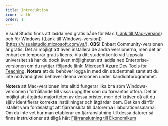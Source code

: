 ```yaml
---
title: Introduktion
icon: fa-th
order: 1
---
```


Visual Studio finns att ladda ned gratis både för Mac ([Länk till Mac-version](https://visualstudio.microsoft.com/vs/mac/)) och för Windows ([Länk till Windows-version])(https://visualstudio.microsoft.com/vs/). **OBS!** Enbart Community-versionen är gratis. Det är möjligt att även installera de andra versionerna, men det är enbart en temporär gratis licens. Via ditt studentkonto vid Uppsala universitet så har du dock även möjligheten att ladda ned Enterprise-versionen om du nyttjar följande länk: [Microsoft Azure Dev Tools for Teaching](https://azureforeducation.microsoft.com/devtools). **Notera** att du behöver logga in med din studentmail samt att du inte nödvändigtvis behöver denna versionen under kandidatprogrammet.

**Notera** att Mac-versionen inte alltid fungerar lika bra som Windows-versionen i förhållande till vissa uppgifter som du förväntas utföra. Det är möjligt att åtgärda majoriteten av dessa brister, men det kräver då att du själv identifierar korrekta inställningar och åtgärdar dem. Det kan därför istället vara fördelaktigt att fjärransluta till datorerna i laborationssalarna. Om du inte vet hur man etablerar en fjärranslutning till dessa datorer så finns instruktioner att tillgå här: [Fjärranslutning till Ekonomikum](https://www.ekonomikum.uu.se/service/itsupport/remotedesktop)
